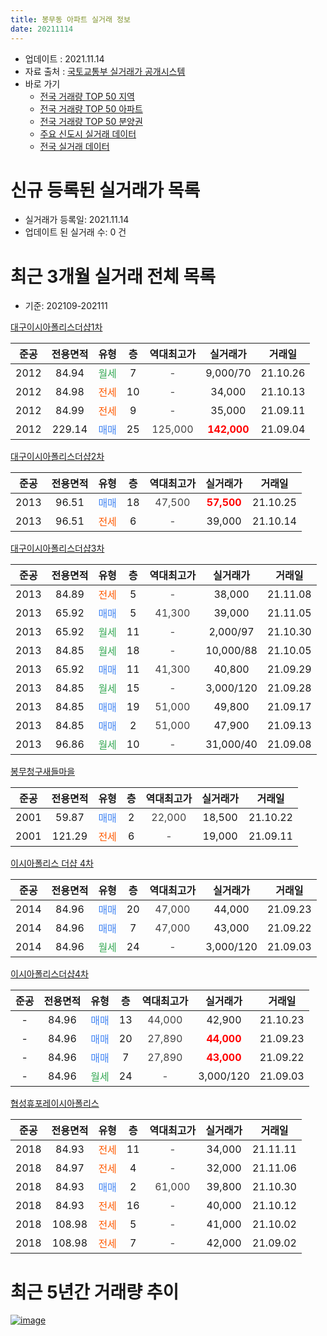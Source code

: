```yaml
---
title: 봉무동 아파트 실거래 정보
date: 20211114
---
```


* 업데이트 : 2021.11.14
* 자료 출처 : [국토교통부 실거래가 공개시스템](http://rt.molit.go.kr)
* 바로 가기
    * [전국 거래량 TOP 50 지역](https://apt-info.github.io/apt-trade-info/tr)
    * [전국 거래량 TOP 50 아파트](https://apt-info.github.io/apt-trade-info/ta)
    * [전국 거래량 TOP 50 분양권](https://apt-info.github.io/apt-trade-info/tb)
    * [주요 신도시 실거래 데이터](https://apt-info.github.io/apt-trade-info/newtown)
    * [전국 실거래 데이터](https://apt-info.github.io/apt-trade-info/all)



<script async src="https://pagead2.googlesyndication.com/pagead/js/adsbygoogle.js"></script>
<!-- 기본광고 -->
<ins class="adsbygoogle"
     style="display:block"
     data-ad-client="ca-pub-1142216861245946"
     data-ad-slot="4805727019"
     data-ad-format="auto"
     data-full-width-responsive="true"></ins>
<script>
     (adsbygoogle = window.adsbygoogle || []).push({});
</script>


# 신규 등록된 실거래가 목록

* 실거래가 등록일: 2021.11.14
* 업데이트 된 실거래 수: 0 건




<script async src="https://pagead2.googlesyndication.com/pagead/js/adsbygoogle.js"></script>
<!-- 기본광고 -->
<ins class="adsbygoogle"
     style="display:block"
     data-ad-client="ca-pub-1142216861245946"
     data-ad-slot="4805727019"
     data-ad-format="auto"
     data-full-width-responsive="true"></ins>
<script>
     (adsbygoogle = window.adsbygoogle || []).push({});
</script>


# 최근 3개월 실거래 전체 목록
* 기준: 202109-202111


[대구이시아폴리스더샵1차](https://search.naver.com/search.naver?query=%EB%8C%80%EA%B5%AC%EC%9D%B4%EC%8B%9C%EC%95%84%ED%8F%B4%EB%A6%AC%EC%8A%A4%EB%8D%94%EC%83%B51%EC%B0%A8)

|준공|전용면적|유형|층|역대최고가|실거래가|거래일|
|:---:|:---:|:---:|:---:|:---:|:---:|:---:|
|2012|84.94|<span style="color:#34A853">월세</span>|7|<span style="color:#444444">-</span>|9,000/70|21.10.26|
|2012|84.98|<span style="color:#FF5A00">전세</span>|10|<span style="color:#444444">-</span>|34,000|21.10.13|
|2012|84.99|<span style="color:#FF5A00">전세</span>|9|<span style="color:#444444">-</span>|35,000|21.09.11|
|2012|229.14|<span style="color:#4285F3">매매</span>|25|<span style="color:#444444">125,000</span>|<b><span style="color:#FF0000">142,000</span></b>|21.09.04|

[대구이시아폴리스더샵2차](https://search.naver.com/search.naver?query=%EB%8C%80%EA%B5%AC%EC%9D%B4%EC%8B%9C%EC%95%84%ED%8F%B4%EB%A6%AC%EC%8A%A4%EB%8D%94%EC%83%B52%EC%B0%A8)

|준공|전용면적|유형|층|역대최고가|실거래가|거래일|
|:---:|:---:|:---:|:---:|:---:|:---:|:---:|
|2013|96.51|<span style="color:#4285F3">매매</span>|18|<span style="color:#444444">47,500</span>|<b><span style="color:#FF0000">57,500</span></b>|21.10.25|
|2013|96.51|<span style="color:#FF5A00">전세</span>|6|<span style="color:#444444">-</span>|39,000|21.10.14|

[대구이시아폴리스더샵3차](https://search.naver.com/search.naver?query=%EB%8C%80%EA%B5%AC%EC%9D%B4%EC%8B%9C%EC%95%84%ED%8F%B4%EB%A6%AC%EC%8A%A4%EB%8D%94%EC%83%B53%EC%B0%A8)

|준공|전용면적|유형|층|역대최고가|실거래가|거래일|
|:---:|:---:|:---:|:---:|:---:|:---:|:---:|
|2013|84.89|<span style="color:#FF5A00">전세</span>|5|<span style="color:#444444">-</span>|38,000|21.11.08|
|2013|65.92|<span style="color:#4285F3">매매</span>|5|<span style="color:#444444">41,300</span>|39,000|21.11.05|
|2013|65.92|<span style="color:#34A853">월세</span>|11|<span style="color:#444444">-</span>|2,000/97|21.10.30|
|2013|84.85|<span style="color:#34A853">월세</span>|18|<span style="color:#444444">-</span>|10,000/88|21.10.05|
|2013|65.92|<span style="color:#4285F3">매매</span>|11|<span style="color:#444444">41,300</span>|40,800|21.09.29|
|2013|84.85|<span style="color:#34A853">월세</span>|15|<span style="color:#444444">-</span>|3,000/120|21.09.28|
|2013|84.85|<span style="color:#4285F3">매매</span>|19|<span style="color:#444444">51,000</span>|49,800|21.09.17|
|2013|84.85|<span style="color:#4285F3">매매</span>|2|<span style="color:#444444">51,000</span>|47,900|21.09.13|
|2013|96.86|<span style="color:#34A853">월세</span>|10|<span style="color:#444444">-</span>|31,000/40|21.09.08|

[봉무청구새들마을](https://search.naver.com/search.naver?query=%EB%B4%89%EB%AC%B4%EC%B2%AD%EA%B5%AC%EC%83%88%EB%93%A4%EB%A7%88%EC%9D%84)

|준공|전용면적|유형|층|역대최고가|실거래가|거래일|
|:---:|:---:|:---:|:---:|:---:|:---:|:---:|
|2001|59.87|<span style="color:#4285F3">매매</span>|2|<span style="color:#444444">22,000</span>|18,500|21.10.22|
|2001|121.29|<span style="color:#FF5A00">전세</span>|6|<span style="color:#444444">-</span>|19,000|21.09.11|

[이시아폴리스 더샵 4차](https://search.naver.com/search.naver?query=%EC%9D%B4%EC%8B%9C%EC%95%84%ED%8F%B4%EB%A6%AC%EC%8A%A4+%EB%8D%94%EC%83%B5+4%EC%B0%A8)

|준공|전용면적|유형|층|역대최고가|실거래가|거래일|
|:---:|:---:|:---:|:---:|:---:|:---:|:---:|
|2014|84.96|<span style="color:#4285F3">매매</span>|20|<span style="color:#444444">47,000</span>|44,000|21.09.23|
|2014|84.96|<span style="color:#4285F3">매매</span>|7|<span style="color:#444444">47,000</span>|43,000|21.09.22|
|2014|84.96|<span style="color:#34A853">월세</span>|24|<span style="color:#444444">-</span>|3,000/120|21.09.03|

[이시아폴리스더샵4차](https://search.naver.com/search.naver?query=%EC%9D%B4%EC%8B%9C%EC%95%84%ED%8F%B4%EB%A6%AC%EC%8A%A4%EB%8D%94%EC%83%B54%EC%B0%A8)

|준공|전용면적|유형|층|역대최고가|실거래가|거래일|
|:---:|:---:|:---:|:---:|:---:|:---:|:---:|
|-|84.96|<span style="color:#4285F3">매매</span>|13|<span style="color:#444444">44,000</span>|42,900|21.10.23|
|-|84.96|<span style="color:#4285F3">매매</span>|20|<span style="color:#444444">27,890</span>|<b><span style="color:#FF0000">44,000</span></b>|21.09.23|
|-|84.96|<span style="color:#4285F3">매매</span>|7|<span style="color:#444444">27,890</span>|<b><span style="color:#FF0000">43,000</span></b>|21.09.22|
|-|84.96|<span style="color:#34A853">월세</span>|24|<span style="color:#444444">-</span>|3,000/120|21.09.03|

[협성휴포레이시아폴리스](https://search.naver.com/search.naver?query=%ED%98%91%EC%84%B1%ED%9C%B4%ED%8F%AC%EB%A0%88%EC%9D%B4%EC%8B%9C%EC%95%84%ED%8F%B4%EB%A6%AC%EC%8A%A4)

|준공|전용면적|유형|층|역대최고가|실거래가|거래일|
|:---:|:---:|:---:|:---:|:---:|:---:|:---:|
|2018|84.93|<span style="color:#FF5A00">전세</span>|11|<span style="color:#444444">-</span>|34,000|21.11.11|
|2018|84.97|<span style="color:#FF5A00">전세</span>|4|<span style="color:#444444">-</span>|32,000|21.11.06|
|2018|84.93|<span style="color:#4285F3">매매</span>|2|<span style="color:#444444">61,000</span>|39,800|21.10.30|
|2018|84.93|<span style="color:#FF5A00">전세</span>|16|<span style="color:#444444">-</span>|40,000|21.10.12|
|2018|108.98|<span style="color:#FF5A00">전세</span>|5|<span style="color:#444444">-</span>|41,000|21.10.02|
|2018|108.98|<span style="color:#FF5A00">전세</span>|7|<span style="color:#444444">-</span>|42,000|21.09.02|



<script async src="https://pagead2.googlesyndication.com/pagead/js/adsbygoogle.js"></script>
<!-- 기본광고 -->
<ins class="adsbygoogle"
     style="display:block"
     data-ad-client="ca-pub-1142216861245946"
     data-ad-slot="4805727019"
     data-ad-format="auto"
     data-full-width-responsive="true"></ins>
<script>
     (adsbygoogle = window.adsbygoogle || []).push({});
</script>


# 최근 5년간 거래량 추이


<div style="width:100%;">
    <canvas id="deal_progress" height="200"></canvas>
</div>

<script>
new Chart(document.getElementById("deal_progress"), {
    type: 'line',
    data: {
        labels: ['16.01','16.02','16.03','16.04','16.05','16.06','16.07','16.08','16.09','16.10','16.11','16.12','17.01','17.02','17.03','17.04','17.05','17.06','17.07','17.08','17.09','17.10','17.11','17.12','18.01','18.02','18.03','18.04','18.05','18.06','18.07','18.08','18.09','18.10','18.11','18.12','19.01','19.02','19.03','19.04','19.05','19.06','19.07','19.08','19.09','19.10','19.11','19.12','20.01','20.02','20.03','20.04','20.05','20.06','20.07','20.08','20.09','20.10','20.11','20.12','21.01','21.02','21.03','21.04','21.05','21.06','21.07','21.08','21.09','21.10','21.11'],
        datasets: [{
            label: '매매/분양권',
            data: [10,14,10,11,9,24,13,13,63,79,31,22,11,23,28,21,31,81,99,62,36,32,21,42,60,48,50,52,61,20,22,25,37,33,18,18,17,15,13,20,28,21,29,32,27,38,25,36,32,38,16,17,24,35,37,29,70,47,75,30,14,9,7,8,9,8,4,5,8,4,1],
            borderColor: "rgba(66, 133, 243, 1)",
            backgroundColor: "rgba(66, 133, 243, 0.05)",
            borderWidth: 1,
            pointRadius: 0,
            fill: false,
            lineTension: 0
        },{
            label: '전/월세',
            data: [27,30,21,20,22,13,23,16,20,15,12,9,7,16,7,2,8,12,6,9,9,10,17,11,23,19,35,30,36,38,32,28,25,16,15,6,15,21,14,15,18,13,10,10,11,12,11,9,13,15,16,22,29,25,33,25,14,19,5,15,7,11,10,9,9,14,17,18,7,7,3],
            borderColor: "rgba(255, 90, 0, 1)",
            backgroundColor: "rgba(255, 90, 0, 0.05)",
            borderWidth: 1,
            pointRadius: 0,
            fill: false,
            lineTension: 0
        },{
            label: '합계',
            data: [37,44,31,31,31,37,36,29,83,94,43,31,18,39,35,23,39,93,105,71,45,42,38,53,83,67,85,82,97,58,54,53,62,49,33,24,32,36,27,35,46,34,39,42,38,50,36,45,45,53,32,39,53,60,70,54,84,66,80,45,21,20,17,17,18,22,21,23,15,11,4],
            borderColor: "rgba(0, 0, 0, 1)",
            backgroundColor: "rgba(0, 0, 0, 0.03)",
            borderWidth: 0.1,
            pointRadius: 0,
            fill: true,
            lineTension: 0
        }
        ]
    },
    options: {
        responsive: true,
        title: {
            display: false
        },
        tooltips: {
            mode: 'index',
            intersect: false
        },
        hover: {
            mode: 'nearest',
            intersect: true
        },
        scales: {
            xAxes: [{
                display: true,
                scaleLabel: {
                    display: true,
                    labelString: '년/월'
                }
            }],
            yAxes: [{
                display: true,
                ticks: {
                    suggestedMin: 0,
                },
                scaleLabel: {
                    display: true,
                    labelString: '실거래 수'
                }
            }]
        }
    }
});

</script>


[![image](https://apt-info.github.io/images/2020-01-03-apt-trade-info/1024x500.png)](https://play.google.com/store/apps/details?id=com.aptinfo.apttradeinfo)

